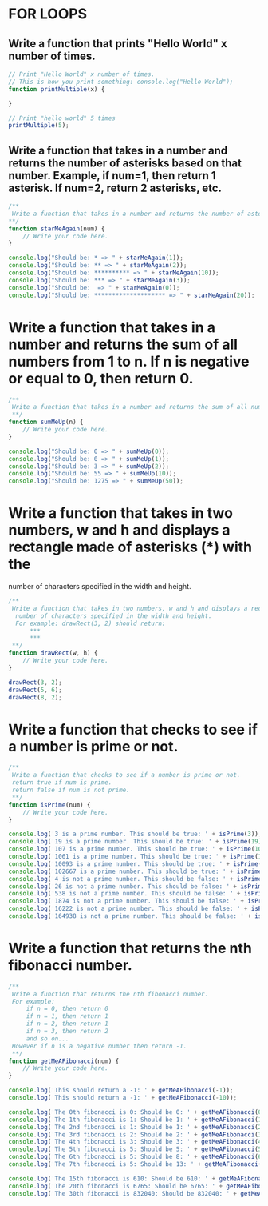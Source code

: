 # FOR LOOPS 

## Write a function that prints "Hello World" x number of times.
```javascript
// Print "Hello World" x number of times.
// This is how you print something: console.log("Hello World"); 
function printMultiple(x) {

}

// Print "hello world" 5 times
printMultiple(5); 
```

## Write a function that takes in a number and returns the number of asterisks based on that number. Example, if num=1, then return 1 asterisk. If num=2, return 2 asterisks, etc.
```javascript
/**
 Write a function that takes in a number and returns the number of asterisks based on that number. Example, if num=1, then return 1 asterisk. If num=2, return 2 asterisks, etc.
**/
function starMeAgain(num) {
    // Write your code here.
}

console.log("Should be: * => " + starMeAgain(1));
console.log("Should be: ** => " + starMeAgain(2));
console.log("Should be: ********** => " + starMeAgain(10));
console.log("Should be: *** => " + starMeAgain(3));
console.log("Should be:  => " + starMeAgain(0));
console.log("Should be: ******************** => " + starMeAgain(20));
```

# Write a function that takes in a number and returns the sum of all numbers from 1 to n. If n is negative or equal to 0, then return 0.
```javascript
/**
 Write a function that takes in a number and returns the sum of all numbers from 1 to n. If n is negative or equal to 0, then return 0.
 **/
function sumMeUp(n) {
    // Write your code here.
}

console.log("Should be: 0 => " + sumMeUp(0));
console.log("Should be: 0 => " + sumMeUp(1));
console.log("Should be: 3 => " + sumMeUp(2));
console.log("Should be: 55 => " + sumMeUp(10));
console.log("Should be: 1275 => " + sumMeUp(50));
```


# Write a function that takes in two numbers, w and h and displays a rectangle made of asterisks (*) with the 
  number of characters specified in the width and height. 
```javascript
/**
 Write a function that takes in two numbers, w and h and displays a rectangle made of asterisks (*) with the 
  number of characters specified in the width and height. 
  For example: drawRect(3, 2) should return:
      ***
      ***
 **/
function drawRect(w, h) {
    // Write your code here.
}

drawRect(3, 2);
drawRect(5, 6);
drawRect(8, 2);
```

# Write a function that checks to see if a number is prime or not.
```javascript
/**
 Write a function that checks to see if a number is prime or not. 
 return true if num is prime.
 return false if num is not prime.
 **/
function isPrime(num) {
    // Write your code here.
}

console.log('3 is a prime number. This should be true: ' + isPrime(3));
console.log('19 is a prime number. This should be true: ' + isPrime(19));
console.log('107 is a prime number. This should be true: ' + isPrime(107));
console.log('1061 is a prime number. This should be true: ' + isPrime(1061));
console.log('10093 is a prime number. This should be true: ' + isPrime(10093));
console.log('102667 is a prime number. This should be true: ' + isPrime(102667));
console.log('4 is not a prime number. This should be false: ' + isPrime(4));
console.log('26 is not a prime number. This should be false: ' + isPrime(26));
console.log('538 is not a prime number. This should be false: ' + isPrime(538));
console.log('1874 is not a prime number. This should be false: ' + isPrime(1874));
console.log('16222 is not a prime number. This should be false: ' + isPrime(16222));
console.log('164938 is not a prime number. This should be false: ' + isPrime(164938));
```

# Write a function that returns the nth fibonacci number.
```javascript
/**
 Write a function that returns the nth fibonacci number.
 For example: 
     if n = 0, then return 0
     if n = 1, then return 1
     if n = 2, then return 1
     if n = 3, then return 2
     and so on...
 However if n is a negative number then return -1.
 **/
function getMeAFibonacci(num) {
    // Write your code here.
}

console.log('This should return a -1: ' + getMeAFibonacci(-1));
console.log('This should return a -1: ' + getMeAFibonacci(-10));

console.log('The 0th fibonacci is 0: Should be 0: ' + getMeAFibonacci(0));
console.log('The 1th fibonacci is 1: Should be 1: ' + getMeAFibonacci(1));
console.log('The 2nd fibonacci is 1: Should be 1: ' + getMeAFibonacci(2));
console.log('The 3rd fibonacci is 2: Should be 2: ' + getMeAFibonacci(3));
console.log('The 4th fibonacci is 3: Should be 3: ' + getMeAFibonacci(4));
console.log('The 5th fibonacci is 5: Should be 5: ' + getMeAFibonacci(5));
console.log('The 6th fibonacci is 5: Should be 8: ' + getMeAFibonacci(6));
console.log('The 7th fibonacci is 5: Should be 13: ' + getMeAFibonacci(7));

console.log('The 15th fibonacci is 610: Should be 610: ' + getMeAFibonacci(15));
console.log('The 20th fibonacci is 6765: Should be 6765: ' + getMeAFibonacci(20));
console.log('The 30th fibonacci is 832040: Should be 832040: ' + getMeAFibonacci(30));

```




